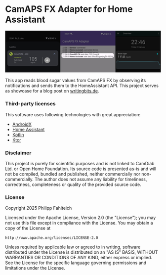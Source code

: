 # CamAPS FX Adapter for Home Assistant

<img src="./images/showcase.jpg" alt="Showcase that illustrates data being read from CamAPS FX and written to Home Assistant">

This app reads blood sugar values from CamAPS FX by observing its notifications and sends them to the HomeAssistant API.
This project serves as showcase for a blog post on
[writingbits.de](https://writingbits.de/2025/01/01/reading-android-notifications-with-custom-remote-views.html).

### Third-party licenses

This software uses following technologies with great appreciation:

* [AndroidX](https://developer.android.com/jetpack/androidx)
* [Home Assistant](https://www.home-assistant.io/integrations/api)
* [Kotlin](https://kotlinlang.org)
* [Ktor](https://ktor.io)

### Disclaimer

This project is purely for scientific purposes and is not linked to CamDiab Ltd. or Open Home Foundation.
Its source code is presented as-is and will not be compiled, bundled and published, neither commercially nor non-commercially.
The author does not assume any liability for timeliness, correctness, completeness or quality of the provided source code.

### License

Copyright 2025 Philipp Fahlteich

Licensed under the Apache License, Version 2.0 (the "License");
you may not use this file except in compliance with the License.
You may obtain a copy of the License at

    http://www.apache.org/licenses/LICENSE-2.0

Unless required by applicable law or agreed to in writing, software
distributed under the License is distributed on an "AS IS" BASIS,
WITHOUT WARRANTIES OR CONDITIONS OF ANY KIND, either express or implied.
See the License for the specific language governing permissions and
limitations under the License.